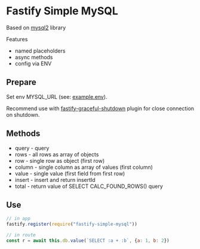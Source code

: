 # Fastify Simple MySQL
Based on [mysql2](https://www.npmjs.com/package/mysql2) library

Features
* named placeholders
* async methods
* config via ENV  

## Prepare
Set env MYSQL_URL (see: [example.env](./example.env)).

Recommend use with [fastify-graceful-shutdown](https://github.com/hemerajs/fastify-graceful-shutdown) plugin for close connection on shutdown.

## Methods
* query - query
* rows - all rows as array of objects
* row - single row as object (first row)
* column - single column as array of values (first column)
* value - single value (first field from first row)
* insert - insert and return insertId
* total - return value of SELECT CALC_FOUND_ROWS() query

## Use
```javascript
// in app
fastify.register(require("fastify-simple-mysql"))

// in route
const r = await this.db.value(`SELECT :a + :b`, {a: 1, b: 2})
```